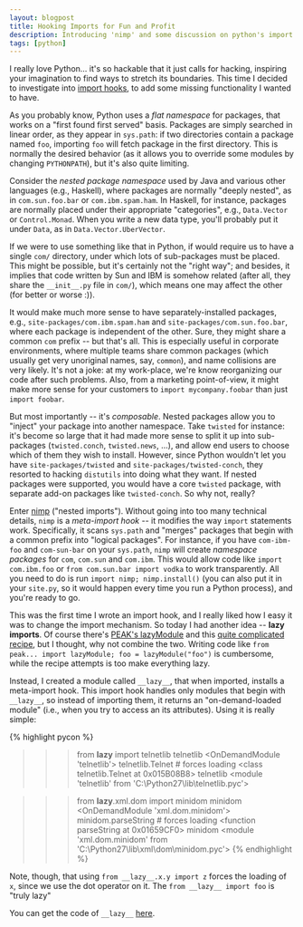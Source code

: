 ```yaml
---
layout: blogpost
title: Hooking Imports for Fun and Profit
description: Introducing 'nimp' and some discussion on python's import mechanism
tags: [python]
---
```


I really love Python... it's so hackable that it just calls for hacking, inspiring your 
imagination to find ways to stretch its boundaries. This time I decided to investigate into 
[import hooks](http://www.python.org/dev/peps/pep-0302/), to add some missing functionality I 
wanted to have.

As you probably know, Python uses a *flat namespace* for packages, that works on a 
"first found first served" basis. Packages are simply searched in linear order, as they appear 
in `sys.path`: if two directories contain a package named `foo`, importing `foo` will fetch 
package in the first directory. This is normally the desired behavior (as it allows you to 
override some modules by changing `PYTHONPATH`), but it's also quite limiting. 

Consider the *nested package namespace* used by Java and various other languages (e.g., Haskell), 
where packages are normally "deeply nested", as in `com.sun.foo.bar` or `com.ibm.spam.ham`. 
In Haskell, for instance, packages are normally placed under their appropriate "categories", 
e.g., `Data.Vector` or `Control.Monad`. When you write a new data type, you'll probably put 
it under `Data`, as in `Data.Vector.UberVector`.

If we were to use something like that in Python, if would require us to have a single `com/` 
directory, under which lots of sub-packages must be placed. This might be possible, but it's 
certainly not the "right way"; and besides, it implies that code written by Sun and IBM is 
somehow related (after all, they share the `__init__.py` file in `com/`), which means one may 
affect the other (for better or worse :)).

It would make much more sense to have separately-installed packages, e.g., 
`site-packages/com.ibm.spam.ham` and `site-packages/com.sun.foo.bar`, where each package is 
independent of the other. Sure, they might share a common `com` prefix -- but that's all. 
This is especially useful in corporate environments, where multiple teams share common packages
(which usually get very unoriginal names, say, `common`), and name collisions are very likely. 
It's not a joke: at my work-place, we're know reorganizing our code after such problems. Also, 
from a marketing point-of-view, it might make more sense for your customers to 
`import mycompany.foobar` than just `import foobar`.

But most importantly -- it's *composable*. Nested packages allow you to "inject" your package
into another namespace. Take `twisted` for instance: it's become so large that it had made more 
sense to split it up into sub-packages (`twisted.conch`, `twisted.news`, ...), and allow 
end users to choose which of them they wish to install. However, since Python wouldn't let you have
`site-packages/twisted` and `site-packages/twisted-conch`, they resorted to hacking `distutils` 
into doing what they want. If nested packages were supported, you would have a core `twisted`
package, with separate add-on packages like `twisted-conch`. So why not, really?

Enter [nimp](http://pypi.python.org/pypi/nimp/) ("nested imports"). Without going into too many 
technical details, `nimp` is a *meta-import hook* -- it modifies the way `import` statements work. 
Specifically, it scans `sys.path` and "merges" packages that begin with a common prefix into 
"logical packages". For instance, if you have `com-ibm-foo` and `com-sun-bar` on your `sys.path`,
`nimp` will create *namespace packages* for `com`, `com.sun` and `com.ibm`. 
This would allow code like `import com.ibm.foo` or `from com.sun.bar import vodka` to work 
transparently. All you need to do is run `import nimp; nimp.install()` (you can also put it 
in your `site.py`, so it would happen every time you run a Python process), and you're ready to go.

This was the first time I wrote an import hook, and I really liked how I easy it was to change 
the import mechanism. So today I had another idea -- **lazy imports**. Of course there's 
[PEAK's lazyModule](http://peak.telecommunity.com/DevCenter/Importing#lazy-imports) and this 
[quite complicated recipe](http://code.activestate.com/recipes/473888-lazy-module-imports/),
but I thought, why not combine the two. Writing code like `from peak... import lazyModule; foo = lazyModule("foo")` 
is cumbersome, while the recipe attempts is too make everything lazy. 

Instead, I created a module called `__lazy__`, that when imported, installs a meta-import hook. 
This import hook handles only modules that begin with `__lazy__`, so instead of importing them, 
it returns an "on-demand-loaded module" (i.e., when you try to access an its attributes). 
Using it is really simple: 

{% highlight pycon %}
>>> from __lazy__ import telnetlib
>>> telnetlib
<OnDemandModule 'telnetlib'>
>>> telnetlib.Telnet  # forces loading
<class telnetlib.Telnet at 0x015B08B8>
>>> telnetlib
<module 'telnetlib' from 'C:\Python27\lib\telnetlib.pyc'>

>>> from __lazy__.xml.dom import minidom
>>> minidom
<OnDemandModule 'xml.dom.minidom'>
>>> minidom.parseString   # forces loading
<function parseString at 0x01659CF0>
>>> minidom
<module 'xml.dom.minidom' from 'C:\Python27\lib\xml\dom\minidom.pyc'>
{% endhighlight %}

Note, though, that using `from __lazy__.x.y import z` forces the loading of `x`, since we use the 
dot operator on it. The `from __lazy__ import foo` is "truly lazy"

You can get the code of `__lazy__` [here](https://gist.github.com/1030448).

